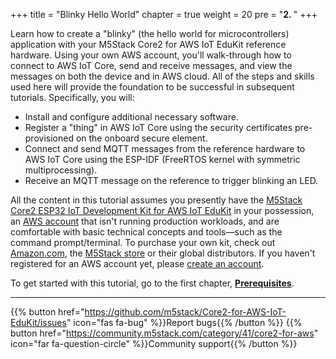 +++
title = "Blinky Hello World"
chapter = true
weight = 20
pre = "<b>2. </b>"
+++

Learn how to create a "blinky" (the hello world for microcontrollers) application with your M5Stack Core2 for AWS IoT EduKit reference hardware. Using your own AWS account, you'll walk-through how to connect to AWS IoT Core, send and receive messages, and view the messages on both the device and in AWS cloud. All of the steps and skills used here will provide the foundation to be successful in subsequent tutorials. Specifically, you will:
- Install and configure additional necessary software.
- Register a "thing" in AWS IoT Core using the security certificates pre-provisioned on the onboard secure element.
- Connect and send MQTT messages from the reference hardware to AWS IoT Core using the ESP-IDF (FreeRTOS kernel with symmetric multiprocessing).
- Receive an MQTT message on the reference to trigger blinking an LED. 
 
All the content in this tutorial assumes you presently have the [M5Stack Core2 ESP32 IoT Development Kit for AWS IoT EduKit](https://www.amazon.com/dp/B08NP5LVFH) in your possession, an [AWS account](https://signin.aws.amazon.com/signin) that isn't running production workloads, and are comfortable with basic technical concepts and tools—such as the command prompt/terminal. To purchase your own kit, check out [Amazon.com](https://www.amazon.com/dp/B08NP5LVFH), the [M5Stack store](https://m5stack.com/products/m5stack-core2-esp32-iot-development-kit-for-aws-iot-edukit) or their global distributors. If you haven't registered for an AWS account yet, please [create an account](https://portal.aws.amazon.com/billing/signup).


To get started with this tutorial, go to the first chapter, [**Prerequisites**](/en/blinky-hello-world/prerequisites.html).

---
{{% button href="https://github.com/m5stack/Core2-for-AWS-IoT-EduKit/issues" icon="fas fa-bug" %}}Report bugs{{% /button %}} {{% button href="https://community.m5stack.com/category/41/core2-for-aws" icon="far fa-question-circle" %}}Community support{{% /button %}}